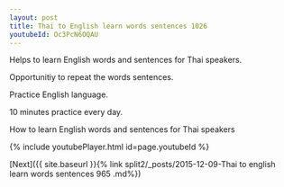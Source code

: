 ```yaml
---
layout: post
title: Thai to English learn words sentences 1026 
youtubeId: Oc3PcN6OQAU
---
```

 
 
Helps to learn English words and sentences for Thai speakers.

Opportunitiy to repeat the words sentences. 

Practice English language. 
 
10 minutes practice every day. 
 
How to learn English words and sentences for Thai speakers 
 
{% include youtubePlayer.html id=page.youtubeId %}
 
 
[Next]({{ site.baseurl }}{% link  split2/_posts/2015-12-09-Thai to english learn words sentences 965 .md%})
 
